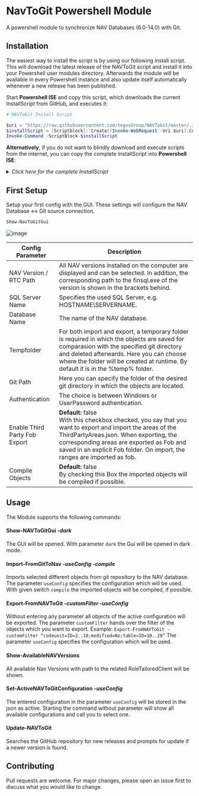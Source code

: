 # NavToGit Powershell Module
A powershell module to synchronize NAV Databases (6.0-14.0) with Git.

## Installation

The easiest way to install the script is by using our following install script.
This will download the latest release of the NAVToGit script and install it into your Powershell user modules directory. Afterwards the module will be available in every Powershell instance and also update itself automatically whenever a new release has been published.

Start **Powershell ISE** and copy this script, which downloads the current InstallScript from GitHub, and executes it:
```powershell
# NAVToGit Install Script

$uri = "https://raw.githubusercontent.com/tegosGroup/NAVToGit/master/.install/InstallScript.ps1"
$installScript = [Scriptblock]::Create((Invoke-WebRequest -Uri $uri).Content)
Invoke-Command -ScriptBlock $installScript
```
**Alternatively**, if you do not want to blindly download and execute scripts from the internet, you can copy the complete InstallScript into **Powershell ISE**:
<details><summary><i>Click here for the complete InstallScript</i></summary>
<p>
  
```powershell
# NAVToGit Install Script  

Write-Host("$(Get-Date  -Format "HH:mm:ss") | Starting NAVToGit Module installation") -ForegroundColor White
$approval = Read-Host ("$(Get-Date  -Format "HH:mm:ss") | Do you want to continue? [y/n]")
if ($approval -ne "y") {
	Write-Host("$(Get-Date  -Format "HH:mm:ss") | Cancelled NAVToGit module installation") -ForegroundColor Red
	break
}  

try {
	$obj = Invoke-WebRequest -Uri "https://api.github.com/repos/tegosGroup/NAVToGit/releases/latest" -ErrorAction SilentlyContinue | ConvertFrom-Json -ErrorAction SilentlyContinue
}
catch {
	Write-Host("$(Get-Date  -Format "HH:mm:ss") | No connection to Github.") -ForegroundColor Red
	break
}

$temp = Join-Path -Path $env:TEMP -ChildPath "NavToGitUpdate"
$downloadFile = Join-Path -Path $temp -ChildPath "update.zip"  

Remove-Item -Path $temp -Recurse -Force -ErrorAction SilentlyContinue > $null
New-Item -path $temp -ItemType Directory > $null  
Write-Host("$(Get-Date  -Format "HH:mm:ss") | Downloading latest release...") -ForegroundColor Cyan
Invoke-WebRequest -Uri $obj.zipball_url -OutFile $downloadFile  

Write-Host("$(Get-Date  -Format "HH:mm:ss") | Extracting download zip") -ForegroundColor White
Expand-Archive -Path $downloadFile -DestinationPath $temp -Force  

$userPath = "$([System.Environment]::GetFolderPath([System.Environment+SpecialFolder]::MyDocuments))\WindowsPowerShell\Modules\NAVToGit"

if (-not (Test-Path -Path $userPath)) {
	Write-Host("$(Get-Date  -Format "HH:mm:ss") | Creating directory C:$userPath") -ForegroundColor Cyan
	New-Item -Path $userPath -ItemType Directory > $null
} 

Write-Host("$(Get-Date  -Format "HH:mm:ss") | Moving new files") -ForegroundColor Cyan
Robocopy (Get-ChildItem  $temp)[0].FullName $userPath /mov /mir /xd .git > $null  

Write-Host("$(Get-Date  -Format "HH:mm:ss") | Deleting temp folder $temp") -ForegroundColor White
Remove-Item -Path $temp -Recurse -Force  

Write-Host("$(Get-Date  -Format "HH:mm:ss") | Creating Desktop Shortcut for GUI") -ForegroundColor White
$WshShell = New-Object -comObject WScript.Shell
$Shortcut = $WshShell.CreateShortcut("$([System.Environment]::GetFolderPath([System.Environment+SpecialFolder]::Desktop))\Show-NAVToGitGui.lnk")
$Shortcut.TargetPath = "$env:WINDIR\system32\WindowsPowerShell\v1.0\powershell.exe"
$Shortcut.Arguments = "-command Show-NAVToGitGui"
$Shortcut.Save()  

Write-Host("$(Get-Date  -Format "HH:mm:ss") | NAVToGit Module has been installed.") -ForegroundColor Green
```

</p>
</details>

## First Setup
Setup your first config with the GUI. These settings will configure the NAV Database <-> Git source connection.
```powershell
Show-NavToGitGui
```
![image](https://user-images.githubusercontent.com/58514804/74413498-cf892800-4e3f-11ea-8af9-dade45505e2d.png)

Config Parameter |  Description
------------ | -------------
NAV Version / RTC Path  | All NAV versions installed on the computer are displayed and can be selected. In addition, the corresponding path to the finsql.exe of the version is shown in the brackets behind.
SQL Server Name | Specifies the used SQL Server, e.g. HOSTNAME\SERVERNAME.
Database Name | The name of the NAV database.
Tempfolder | For both import and export, a temporary folder is required in which the objects are saved for comparasion with the specified git directory and deleted afterwards. Here you can choose where the folder will be created at runtime. By default it is in the %temp% folder.
Git Path | Here you can specify the folder of the desired git directory in which the objects are located.
Authentication | The choice is between Windows or UserPassword authentication.
Enable Third Party Fob Export | **Default:** false <br/> With this checkbox checked, you say that you want to export and import the areas of the ThirdPartyAreas.json. When exporting, the corresponding areas are exported as Fob and saved in an explicit Fob folder. On import, the ranges are imported as fob. 
Compile Objects |  **Default:** false <br/> By checking this Box the imported objects will be compiled if possible.

## Usage
The Module supports the following commands:

#### Show-NAVToGitGui *-dark*
The GUI will be opened. With parameter `dark` the Gui will be opened in dark mode.

#### Import-FromGitToNav *-useConfig <ConfigName> -compile*
Imports selected different objects from git repository to the NAV database.
The parameter `useConfig` specifies the configuration which will be used. With given switch `compile` the imported objects will be compiled, if possible.

#### Export-FromNAVToGit *-customFilter <Filter> -useConfig <ConfigName>*
Without entering any parameter all objects of the active configuration will be exported. 
The parameter `customFilter` hands over the filter of the objects which you want to export. Example: `Export-FromNAVToGit -customFilter “codeunit=ID=2..10;modified=No;table=ID=10..20”`
The parameter `useConfig` specifies the configuration which will be used.

#### Show-AvailableNAVVersions
All available Nav Versions with path to the related RoleTailoredClient will be shown.

#### Set-ActiveNAVToGitConfiguration *-useConfig <ConfigName>*
The entered configuration in the parameter `useConfig` will be stored in the json as active. 
Starting the command without parameter will show all available configurations and call you to select one.

#### Update-NAVToGit
Searches the GitHub repository for new releases and prompts for update if a newer version is found.

## Contributing
Pull requests are welcome. For major changes, please open an issue first to discuss what you would like to change.
